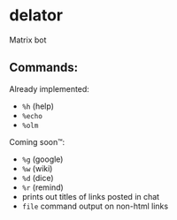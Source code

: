 # delator
Matrix bot

## Commands:

Already implemented:
 - `%h` (help)
 - `%echo`
 - `%olm`

Coming soon™:
 - `%g` (google)
 - `%w` (wiki)
 - `%d` (dice)
 - `%r` (remind)
 - prints out titles of links posted in chat
 - `file` command output on non-html links
